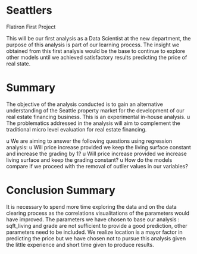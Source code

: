 # Seattlers
Flatiron First Project

This will be our first analysis as a Data Scientist at the new department, the purpose of this analysis is part of our learning process. The insight we obtained from this first analysis would be the base to continue to explore other models until we achieved satisfactory results predicting the price of real state.

# Summary

The objective of the analysis conducted is to gain an alternative understanding of the Seattle property
market for the development of our real estate financing business. This is an experimental in-house analysis.
u The problematics addressed in the analysis will aim to complement the traditional micro level evaluation for
real estate financing.

u We are aiming to answer the following questions using regression analysis:
u Will price increase provided we keep the living surface constant and increase the grading by 1?
u Will price increase provided we increase living surface and keep the grading constant?
u How do the models compare if we proceed with the removal of outlier values in our variables?




# Conclusion Summary

It is necessary to spend more time exploring the data and on the data clearing process as the correlations visualitations of the parameters would have improved. The parameters we have chosen to base our analysis : sqft_living and grade are not sufficient to provide a good prediction, other parameters need to be included. 
We realize location is a mayor factor in predicting the price but we have chosen not to pursue this analysis given the little experience and short time given to produce results. 



